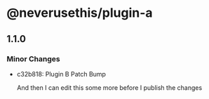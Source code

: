# @neverusethis/plugin-a

## 1.1.0
### Minor Changes

- c32b818: Plugin B Patch Bump
  
  And then I can edit this some more before I publish the changes
